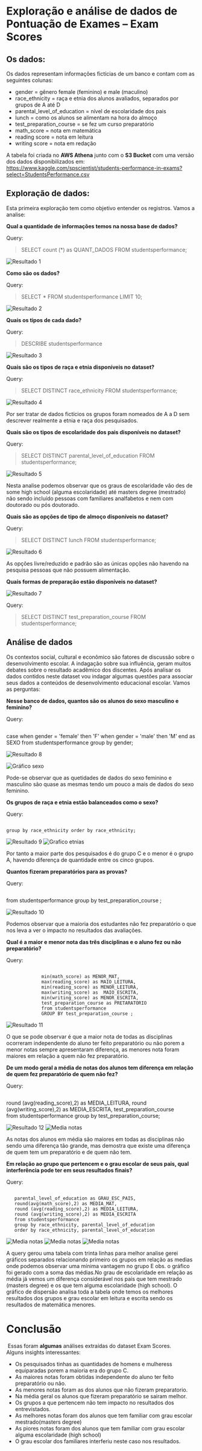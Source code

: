 # **Exploração e análise de dados de Pontuação de Exames – Exam Scores**

## Os dados: 

Os dados representam informações fictícias de um banco e contam com as seguintes colunas:

* gender = gênero female (feminino) e male (maculino)
* race_ethnicity = raça e etnia dos alunos avaliados, separados por grupos de A até D
* parental_level_of_education = nível de escolaridade dos pais
* lunch = como os alunos se alimentam na hora do almoço
* test_preparation_course = se fez um curso preparatório 
* math_score = nota em matemática
* reading score = nota em leitura
* writing score = nota em redação

A tabela foi criada no **AWS Athena** junto com o **S3 Bucket** com uma versão dos dados disponibilizados em: https://www.kaggle.com/spscientist/students-performance-in-exams?select=StudentsPerformance.csv

## **Exploração de dados:**

Esta primeira exploração tem como objetivo entender os registros. Vamos a analise:

**Qual a quantidade de informações temos na nossa base de dados?**

Query:
> SELECT count (*) as QUANT_DADOS FROM studentsperformance;
  
![Resultado 1](https://github.com/EryckNoronha/EBAC/blob/main/query%201.png?raw=true)

**Como são os dados?**

Query:
> SELECT * FROM studentsperformance LIMIT 10;
  
![Resultado 2](https://github.com/EryckNoronha/EBAC/blob/main/query%202.png?raw=true)
  
**Quais os tipos de cada dado?**

Query:
> DESCRIBE studentsperformance

![Resultado 3](https://github.com/EryckNoronha/EBAC/blob/main/query%203.png?raw=true)

**Quais são os tipos de raça e etnia disponíveis no dataset?**

Query:
> SELECT DISTINCT race_ethnicity FROM studentsperformance;

![Resultado 4](https://github.com/EryckNoronha/EBAC/blob/main/query%204.png?raw=true)

Por ser tratar de dados fictícios os grupos foram nomeados de A a D sem descrever realmente a etnia e raça dos pesquisados.

**Quais são os tipos de escolaridade dos pais disponíveis no dataset?**

Query:
>SELECT DISTINCT parental_level_of_education FROM studentsperformance;

![Resultado 5](https://github.com/EryckNoronha/EBAC/blob/main/query%205.png?raw=true)

Nesta analise podemos observar que os graus de escolaridade vão des de some high school (alguma escolaridade) até masters degree (mestrado) não sendo incluído pessoas com familiares analfabetos e nem com doutorado ou pós doutorado.

**Quais são as opções de tipo de almoço disponíveis no dataset?**

Query:
> SELECT DISTINCT lunch FROM studentsperformance;

![Resultado 6](https://github.com/EryckNoronha/EBAC/blob/main/query%206.png?raw=true)

As opções livre/reduzido e padrão são as únicas opções não havendo na pesquisa pessoas que não possuem alimentação.

**Quais formas de preparação estão disponíveis no dataset?**

![Resultado 7](https://github.com/EryckNoronha/EBAC/blob/main/query%207.png?raw=true)

Query:
> SELECT DISTINCT test_preparation_course FROM studentsperformance;

## **Análise de dados**
 Os contextos social, cultural e econômico são fatores de discussão sobre o desenvolvimento escolar. A indagação sobre sua influência, geram muitos debates sobre o resultado acadêmico dos discentes. Após analisar os dados contidos neste dataset vou indagar algumas questões para associar seus dados a conteúdos de desenvolvimento educacional escolar. Vamos as perguntas:
 
 **Nesse banco de dados, quantos são os alunos do sexo masculino e feminino?**
 
 Query:
>``` select count(*) as QUANTIDADE,
case 
when gender =  'female' then 'F'
when gender =  'male' then 'M' end as SEXO 
from studentsperformance
group by gender;

![Resultado 8](https://github.com/EryckNoronha/EBAC/blob/main/query%208.png?raw=true)

![Gráfico sexo](https://github.com/EryckNoronha/EBAC/blob/main/Grafico%20sexo%20estudantes.png?raw=true)


Pode-se observar que as quetidades de dados do sexo feminino e masculino são quase as mesmas tendo um pouco a mais de dados do sexo feminino.

**Os grupos de raça e etnia estão balanceados como o sexo?**

Query:
>``` select count(*) as QUANT_RACA_ETNIA,race_ethnicity from studentsperformance 
    group by race_ethnicity order by race_ethnicity;
    
![Resultado 9](https://github.com/EryckNoronha/EBAC/blob/main/query%209.png?raw=true)
![Grafico etnias](https://github.com/EryckNoronha/EBAC/blob/main/Quantidade%20Grupos.png?raw=true)

Por tanto a maior parte dos pesquisados é do grupo C e o menor é o grupo A, havendo diferença de quantidade entre os cinco grupos.

**Quantos fizeram preparatórios para as provas?**

Query:
>``` Query: select count(*) as QUANT_PREPARACAO, test_preparation_course 
from studentsperformance 
group by test_preparation_course ;

![Resultado 10](https://github.com/EryckNoronha/EBAC/blob/main/query%2010.png?raw=true)

Podemos observar que a maioria dos estudantes não fez preparatório  o que nos leva a ver o impacto no resultados das avaliações.

**Qual é a maior e menor nota das três disciplinas e o aluno fez ou não preparatório?**

Query:
>```  select max(math_score) as MAIO_MAT,
                 min(math_score) as MENOR_MAT,
                 max(reading_score) as MAIO_LEITURA,
                 min(reading_score) as MENOR_LEITURA, 
                 max(writing_score) as  MAIO_ESCRITA,
                 min(writing_score) as MENOR_ESCRITA, 
                 test_preparation_course as PRETARATORIO 
                 from studentsperformance 
                 GROUP BY test_preparation_course ;

![Resultado 11](https://github.com/EryckNoronha/EBAC/blob/main/query%2011.png?raw=true)

O que se pode observar é que a maior nota de todas as disciplinas ocorreram independente do aluno ter feito preparatório ou não porem a menor notas sempre apresentaram diferença, as menores nota foram maiores em relação a quem não fez preparatório.

**De um modo geral a média de notas dos alunos tem diferença em relação de quem fez preparatório de quem não fez?**

Query:
>```select round(avg(math_score),2) as MEDIA_MAT,
round (avg(reading_score),2) as MEDIA_LEITURA, 
round (avg(writing_score),2) as MEDIA_ESCRITA,
test_preparation_course   
from studentsperformance 
group by test_preparation_course;

![Resultado 12](https://github.com/EryckNoronha/EBAC/blob/main/query%2012.png?raw=true)
![Media notas](https://github.com/EryckNoronha/EBAC/blob/main/media%20notas%20preparatorio.png?raw=true)

  As notas dos alunos em média são maiores em todas as disciplinas não sendo uma diferença tão grande, mas demostra que existe uma diferença de quem tem um preparatório e de quem não tem.
  
  **Em relação ao grupo que pertencem e o grau escolar de seus pais, qual interferência pode ter em seus resultados finais?**
  
  Query:
>```select race_ethnicity as RACA_ETNIA, 
       parental_level_of_education as GRAU_ESC_PAIS,
       round(avg(math_score),2) as MEDIA_MAT,
       round (avg(reading_score),2) as MEDIA_LEITURA,
       round (avg(writing_score),2) as MEDIA_ESCRITA       
       from studentsperformance 
       group by race_ethnicity, parental_level_of_education
       order by race_ethnicity, parental_level_of_education

![Media notas](https://github.com/EryckNoronha/EBAC/blob/main/query%2013.2.png?raw=true)
![Media notas](https://github.com/EryckNoronha/EBAC/blob/main/query%2013.3.png?raw=true)
![Media notas](https://github.com/EryckNoronha/EBAC/blob/main/query%2013.1.png?raw=true)

A query gerou uma tabela com trinta linhas para melhor analise gerei gráficos separados relacionando primeiro os grupos em relação as medias onde podemos observar uma mínima vantagem no grupo E obs. o gráfico foi gerado com a soma das médias.No grau de escolaridade em relação as média já vemos um diferença considerável nos pais que tem mestrado (masters degree) e os que tem alguma escolaridade (high school). O gráfico de dispersão analisa toda a tabela onde temos os melhores resultados dos grupos e grau escolar em leitura e escrita sendo os resultados de matemática menores.

# Conclusão
​
Essas foram **algumas** análises extraídas do dataset Exam Scores.  
​
Alguns insights interessantes:
​
- Os pesquisados tinhas as quantidades de homens e mulheress equiparadas porem a maioria era do grupo C.
- As maiores notas foram obtidas independente do aluno ter feito preparatório ou não.
- As menores notas foram as dos alunos que não fizeram preparatorio.
- Na média geral os alunos que fizeram preparatório se sairam melhor.
- Os grupos a que pertencem não tem impacto no resultados dos entrevistados.
- As melhores notas foram dos alunos que tem familiar com grau escolar mestrado(masters degree)
- As piores notas foram dos alunos que tem familiar com grau escolar alguma escolaridade (high school)
- O grau escolar dos familiares interferiu neste caso nos resultados.
       
    
